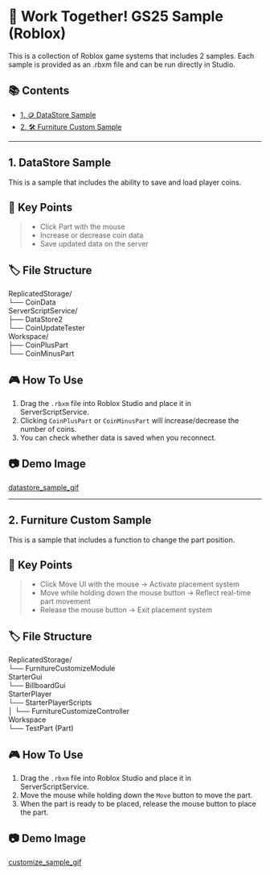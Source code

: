 # 🏪 Work Together! GS25 Sample (Roblox)

This is a collection of Roblox game systems that includes 2 samples. Each sample is provided as an .rbxm file and can be run directly in Studio.  

## 📚 Contents

- [1. 🪙 DataStore Sample](#1-datastore-sample)  
- [2. 🛠️ Furniture Custom Sample](#2-furniture-custom-sample)  

---

## 1. DataStore Sample  
This is a sample that includes the ability to save and load player coins.  

## 🚀 Key Points  
> - Click Part with the mouse  
> - Increase or decrease coin data  
> - Save updated data on the server  

## 🏷️ File Structure  
ReplicatedStorage/  
└── CoinData  
ServerScriptService/  
├── DataStore2  
└── CoinUpdateTester  
Workspace/  
├── CoinPlusPart  
└── CoinMinusPart   

## 🎮 How To Use
1. Drag the `.rbxm` file into Roblox Studio and place it in ServerScriptService.  
2. Clicking `CoinPlusPart` or `CoinMinusPart` will increase/decrease the number of coins.  
3. You can check whether data is saved when you reconnect.  

## 📷 Demo Image
[datastore_sample_gif](https://github.com/user-attachments/assets/8220e361-4b2c-4782-9226-7f70f9e0f006)

---

## 2. Furniture Custom Sample
This is a sample that includes a function to change the part position.  

## 🚀 Key Points  
> - Click Move UI with the mouse -> Activate placement system  
> - Move while holding down the mouse button -> Reflect real-time part movement  
> - Release the mouse button -> Exit placement system  

## 🏷️ File Structure  
ReplicatedStorage/  
└── FurnitureCustomizeModule  
StarterGui  
└── BillboardGui  
StarterPlayer  
└── StarterPlayerScripts  
│ └── FurnitureCustomizeController  
Workspace  
└── TestPart (Part)  

## 🎮 How To Use
1. Drag the `.rbxm` file into Roblox Studio and place it in ServerScriptService.  
2. Move the mouse while holding down the `Move` button to move the part.  
3. When the part is ready to be placed, release the mouse button to place the part.  

## 📷 Demo Image
[customize_sample_gif](https://github.com/user-attachments/assets/b49534bf-10d4-471b-b518-70ff7ea8efde) 
